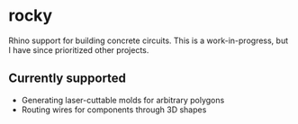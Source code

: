 # rocky

Rhino support for building concrete circuits. This is a work-in-progress, but I have since prioritized other projects.

## Currently supported

- Generating laser-cuttable molds for arbitrary polygons
- Routing wires for components through 3D shapes

